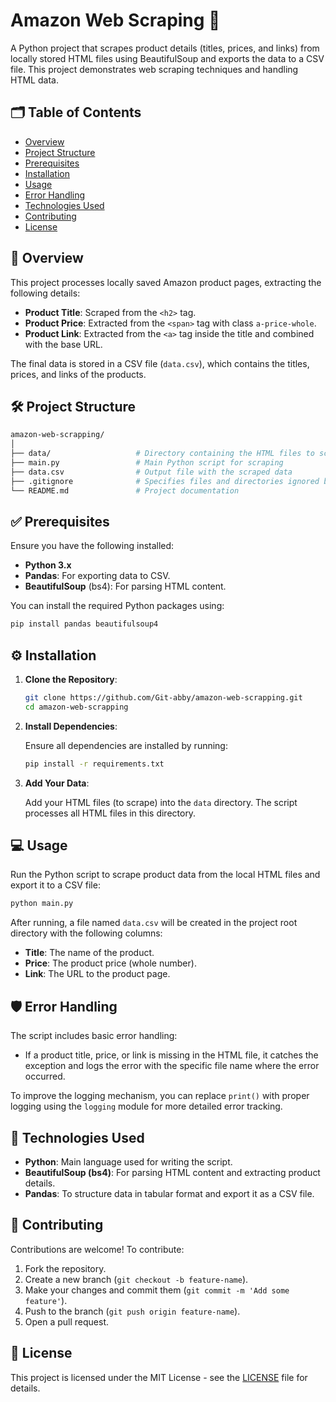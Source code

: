 
# Amazon Web Scraping 🚀

A Python project that scrapes product details (titles, prices, and links) from locally stored HTML files using BeautifulSoup and exports the data to a CSV file. This project demonstrates web scraping techniques and handling HTML data.

## 🗂 Table of Contents
- [Overview](#overview)
- [Project Structure](#project-structure)
- [Prerequisites](#prerequisites)
- [Installation](#installation)
- [Usage](#usage)
- [Error Handling](#error-handling)
- [Technologies Used](#technologies-used)
- [Contributing](#contributing)
- [License](#license)

## 📖 Overview

This project processes locally saved Amazon product pages, extracting the following details:
- **Product Title**: Scraped from the `<h2>` tag.
- **Product Price**: Extracted from the `<span>` tag with class `a-price-whole`.
- **Product Link**: Extracted from the `<a>` tag inside the title and combined with the base URL.

The final data is stored in a CSV file (`data.csv`), which contains the titles, prices, and links of the products.

## 🛠️ Project Structure

```bash
amazon-web-scrapping/
│
├── data/                   # Directory containing the HTML files to scrape
├── main.py                 # Main Python script for scraping
├── data.csv                # Output file with the scraped data
├── .gitignore              # Specifies files and directories ignored by Git
└── README.md               # Project documentation
```

## ✅ Prerequisites

Ensure you have the following installed:
- **Python 3.x**
- **Pandas**: For exporting data to CSV.
- **BeautifulSoup** (bs4): For parsing HTML content.

You can install the required Python packages using:

```bash
pip install pandas beautifulsoup4
```

## ⚙️ Installation

1. **Clone the Repository**:

   ```bash
   git clone https://github.com/Git-abby/amazon-web-scrapping.git
   cd amazon-web-scrapping
   ```

2. **Install Dependencies**:

   Ensure all dependencies are installed by running:

   ```bash
   pip install -r requirements.txt
   ```

3. **Add Your Data**:

   Add your HTML files (to scrape) into the `data` directory. The script processes all HTML files in this directory.

## 💻 Usage

Run the Python script to scrape product data from the local HTML files and export it to a CSV file:

```bash
python main.py
```

After running, a file named `data.csv` will be created in the project root directory with the following columns:
- **Title**: The name of the product.
- **Price**: The product price (whole number).
- **Link**: The URL to the product page.

## 🛡️ Error Handling

The script includes basic error handling:
- If a product title, price, or link is missing in the HTML file, it catches the exception and logs the error with the specific file name where the error occurred.

To improve the logging mechanism, you can replace `print()` with proper logging using the `logging` module for more detailed error tracking.

## 🔧 Technologies Used

- **Python**: Main language used for writing the script.
- **BeautifulSoup (bs4)**: For parsing HTML content and extracting product details.
- **Pandas**: To structure data in tabular format and export it as a CSV file.

## 🤝 Contributing

Contributions are welcome! To contribute:

1. Fork the repository.
2. Create a new branch (`git checkout -b feature-name`).
3. Make your changes and commit them (`git commit -m 'Add some feature'`).
4. Push to the branch (`git push origin feature-name`).
5. Open a pull request.

## 📝 License

This project is licensed under the MIT License - see the [LICENSE](LICENSE) file for details.
